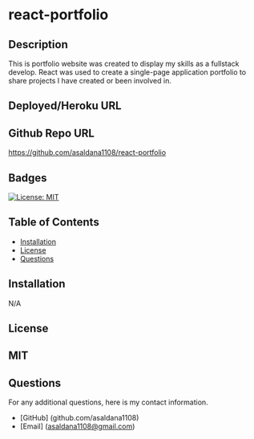 # react-portfolio


## Description 
This is portfolio website was created to display my skills as a fullstack develop. React was used to create a single-page application portfolio to share projects I have created or been involved in. 

## Deployed/Heroku URL


## Github Repo URL
https://github.com/asaldana1108/react-portfolio


## Badges
[![License: MIT](https://img.shields.io/badge/License-MIT-yellow.svg)](https://opensource.org/licenses/MIT)

## Table of Contents

* [Installation](#installation)
* [License](#license)
* [Questions](#questions)


## Installation
N/A

## License
MIT
---

## Questions
For any additional questions, here is my contact information. 
* [GitHub] (github.com/asaldana1108)
* [Email] (asaldana1108@gmail.com)